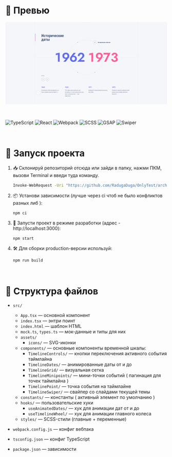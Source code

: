 # 🎥 Превью

[![Смотреть видео-превью](src/assets/preview.png)](https://drive.google.com/file/d/1-7ZU9aGZnCmj4bY-RcmQ2RaHXv4hkySa/view?usp=drive_link)

<br>

![TypeScript](https://img.shields.io/badge/TypeScript-3178C6?style=for-the-badge&logo=typescript&logoColor=white)
![React](https://img.shields.io/badge/React-61DAFB?style=for-the-badge&logo=react&logoColor=black)
![Webpack](https://img.shields.io/badge/Webpack-8DD6F9?style=for-the-badge&logo=webpack&logoColor=black)
![SCSS](https://img.shields.io/badge/SCSS-CC6699?style=for-the-badge&logo=sass&logoColor=white)
![GSAP](https://img.shields.io/badge/GSAP-88CE02?style=for-the-badge&logo=greensock&logoColor=white)
![Swiper](https://img.shields.io/badge/Swiper-6332F6?style=for-the-badge&logo=swiper&logoColor=white)

<br>

# 🏁 Запуск проекта


1. 📥 Склонируй репозиторий отсюда или зайди в папку, нажми ПКМ, вызови Terminal и введи туда команду.
     ```bash
     Invoke-WebRequest -Uri "https://github.com/RadugaDuga/OnlyTest/archive/refs/heads/main.zip" -OutFile "OnlyTest-main.zip"
     ```
2. 📦 Установи зависимости (лучше через ci чтоб не было конфликтов разных либ ):

     ```bash
     npm ci
     ```

3. 🚀 Запусти проект в режиме разработки (адрес - http://localhost:3000):

     ```bash
     npm start
     ```

4. 🛠️ Для сборки production-версии используй:
     ```bash
     npm run build
     ```

<br>

# 📁 Структура файлов

-    `src/`

     -    `App.tsx` — основной компонент
     -    `index.tsx` — энтри поинт
     -    `index.html` — шаблон HTML
     -    `mock.ts`, `types.ts` — мок-данные и типы для них
     -    `assets/`
          -    `icons/` — SVG-иконки
     -    `components/` — основные компоненты временной шкалы:
          -    `TimelineControls/` — кнопки переключения активного события таймлайна
          -    `TimelineDates/` — анимированные даты от и до
          -    `TimelineGrid/` — визуальная сетка
          -    `TimelineMinipoints/` — мини-точки событий ( пагинация для точек таймлайна )
          -    `TimelinePoint/` — точка события на таймлайне
          -    `TimelineSwiper/` — свайпер со слайдами текущей темы
     -    `constants/` — константы ( активный элемент по умолчанию )
     -    `hooks/` — пользовательские хуки
          -    `useAnimatedDates/` — хук для анимации дат от и до
          -    `useTimelineWheel/` — хук для анимации главного колеса
     -    `styles/` — SCSS-стили (главные + переменные)

-    `webpack.config.js` — конфиг вебпака
-    `tsconfig.json` — конфиг TypeScript
-    `package.json` — зависимости
